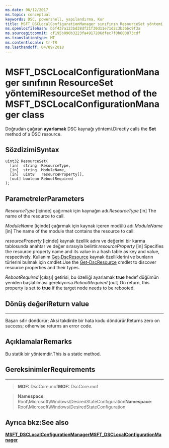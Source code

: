 ```yaml
---
ms.date: 06/12/2017
ms.topic: conceptual
keywords: DSC, powershell, yapılandırma, Kur
title: MSFT_DSCLocalConfigurationManager sınıfının ResourceSet yöntemi
ms.openlocfilehash: b5f437a123bd38df21f30d11e71d2c3b36bc9f3a
ms.sourcegitcommit: cf195b090b3223fa4917206dfec7f0b603873cdf
ms.translationtype: MT
ms.contentlocale: tr-TR
ms.lasthandoff: 04/09/2018
---
```

# <a name="resourceset-method-of-the-msftdsclocalconfigurationmanager-class"></a><span data-ttu-id="14145-103">MSFT_DSCLocalConfigurationManager sınıfının ResourceSet yöntemi</span><span class="sxs-lookup"><span data-stu-id="14145-103">ResourceSet method of the MSFT_DSCLocalConfigurationManager class</span></span>

<span data-ttu-id="14145-104">Doğrudan çağıran **ayarlamak** DSC kaynağı yöntemi.</span><span class="sxs-lookup"><span data-stu-id="14145-104">Directly calls the **Set** method of a DSC resource.</span></span>

<a name="syntax"></a><span data-ttu-id="14145-105">Sözdizimi</span><span class="sxs-lookup"><span data-stu-id="14145-105">Syntax</span></span>
------

```mof
uint32 ResourceSet(
  [in]  string  ResourceType,
  [in]  string  ModuleName,
  [in]  uint8   resourceProperty[],
  [out] boolean RebootRequired
);
```

<a name="parameters"></a><span data-ttu-id="14145-106">Parametreler</span><span class="sxs-lookup"><span data-stu-id="14145-106">Parameters</span></span>
----------

<span data-ttu-id="14145-107">*ResourceType* \[içinde\] çağırmak için kaynağın adı.</span><span class="sxs-lookup"><span data-stu-id="14145-107">*ResourceType* \[in\] The name of the resource to call.</span></span>

<span data-ttu-id="14145-108">*ModuleName* \[içinde\] çağırmak için kaynak içeren modülü adı.</span><span class="sxs-lookup"><span data-stu-id="14145-108">*ModuleName* \[in\] The name of the module that contains the resource to call.</span></span>

<span data-ttu-id="14145-109">*resourceProperty* \[içinde\] kaynak özellik adını ve değerini bir karma tablosunda anahtar ve değer sırasıyla belirtir.</span><span class="sxs-lookup"><span data-stu-id="14145-109">*resourceProperty* \[in\] Specifies the resource property name and its value in a hash table as key and value, respectively.</span></span> <span data-ttu-id="14145-110">Kullanım [Get-DscResource](https://technet.microsoft.com/library/dn521625.aspx) kaynak özelliklerini ve bunların türlerini bulmak için cmdlet.</span><span class="sxs-lookup"><span data-stu-id="14145-110">Use the [Get-DscResource](https://technet.microsoft.com/library/dn521625.aspx) cmdlet to discover resource properties and their types.</span></span>

<span data-ttu-id="14145-111">*RebootRequired* \[çıkışı\] getirisi, bu özelliği ayarlamak **true** hedef düğümün yeniden başlatılması gerekiyorsa.</span><span class="sxs-lookup"><span data-stu-id="14145-111">*RebootRequired* \[out\] On return, this property is set to **true** if the target node needs to be rebooted.</span></span>

## <a name="return-value"></a><span data-ttu-id="14145-112">Dönüş değeri</span><span class="sxs-lookup"><span data-stu-id="14145-112">Return value</span></span>
------------

<span data-ttu-id="14145-113">Başarı sıfır döndürür; Aksi takdirde bir hata kodu döndürür.</span><span class="sxs-lookup"><span data-stu-id="14145-113">Returns zero on success; otherwise returns an error code.</span></span>

## <a name="remarks"></a><span data-ttu-id="14145-114">Açıklamalar</span><span class="sxs-lookup"><span data-stu-id="14145-114">Remarks</span></span>

<span data-ttu-id="14145-115">Bu statik bir yöntemdir.</span><span class="sxs-lookup"><span data-stu-id="14145-115">This is a static method.</span></span>

## <a name="requirements"></a><span data-ttu-id="14145-116">Gereksinimler</span><span class="sxs-lookup"><span data-stu-id="14145-116">Requirements</span></span>
------------
><span data-ttu-id="14145-117">**MOF:** DscCore.mof</span><span class="sxs-lookup"><span data-stu-id="14145-117">**MOF:** DscCore.mof</span></span>

><span data-ttu-id="14145-118">**Namespace**: Root\Microsoft\Windows\DesiredStateConfiguration</span><span class="sxs-lookup"><span data-stu-id="14145-118">**Namespace**: Root\Microsoft\Windows\DesiredStateConfiguration</span></span>


## <a name="see-also"></a><span data-ttu-id="14145-119">Ayrıca bkz:</span><span class="sxs-lookup"><span data-stu-id="14145-119">See also</span></span>


[<span data-ttu-id="14145-120">**MSFT_DSCLocalConfigurationManager**</span><span class="sxs-lookup"><span data-stu-id="14145-120">**MSFT_DSCLocalConfigurationManager**</span></span>](msft-dsclocalconfigurationmanager.md)